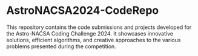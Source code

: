 # AstroNACSA2024-CodeRepo
This repository contains the code submissions and projects developed for the Astro-NACSA Coding Challenge 2024. It showcases innovative solutions, efficient algorithms, and creative approaches to the various problems presented during the competition.
